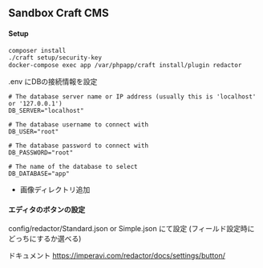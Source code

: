 ## Sandbox Craft CMS

#### Setup

```sh
composer install
./craft setup/security-key
docker-compose exec app /var/phpapp/craft install/plugin redactor

```

.env にDBの接続情報を設定

```
# The database server name or IP address (usually this is 'localhost' or '127.0.0.1')
DB_SERVER="localhost"

# The database username to connect with
DB_USER="root"

# The database password to connect with
DB_PASSWORD="root"

# The name of the database to select
DB_DATABASE="app"

```

* 画像ディレクトリ追加

#### エディタのボタンの設定

config/redactor/Standard.json or Simple.json にて設定 (フィールド設定時にどっちにするか選べる)

ドキュメント
https://imperavi.com/redactor/docs/settings/button/
